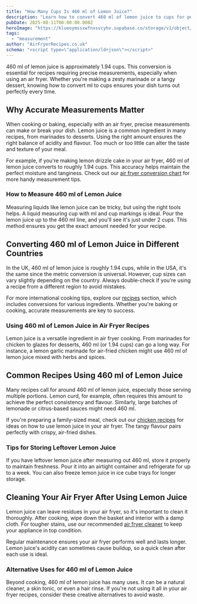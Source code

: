 ```yaml
---
title: "How Many Cups Is 460 ml of Lemon Juice?"
description: "Learn how to convert 460 ml of lemon juice to cups for perfect recipes every time. Get precise measurements for baking and cooking in minutes."
pubDate: 2025-08-11T00:00:00.000Z
heroImage: "https://klueoymssxwfnxsvcyhv.supabase.co/storage/v1/object/public/md/how-many-cups-is-460-ml-of-lemon-juice-e65e9edd.webp"
tags:
  - "measurement"
author: "AirFryerRecipes.co.uk"
schema: "<script type=\"application/ld+json\"></script>"
---
```


<p>460 ml of lemon juice is approximately 1.94 cups. This conversion is essential for recipes requiring precise measurements, especially when using an air fryer. Whether you're making a zesty marinade or a tangy dessert, knowing how to convert ml to cups ensures your dish turns out perfectly every time.</p>

<h2>Why Accurate Measurements Matter</h2>
<p>When cooking or baking, especially with an air fryer, precise measurements can make or break your dish. Lemon juice is a common ingredient in many recipes, from marinades to desserts. Using the right amount ensures the right balance of acidity and flavour. Too much or too little can alter the taste and texture of your meal.</p>
<p>For example, if you're making lemon drizzle cake in your air fryer, 460 ml of lemon juice converts to roughly 1.94 cups. This accuracy helps maintain the perfect moisture and tanginess. Check out our <a href=https://www.airfryerrecipe.co.uk/air-fryer-conversion-chart>air fryer conversion chart</a> for more handy measurement tips.</p>

<h3>How to Measure 460 ml of Lemon Juice</h3>
<p>Measuring liquids like lemon juice can be tricky, but using the right tools helps. A liquid measuring cup with ml and cup markings is ideal. Pour the lemon juice up to the 460 ml line, and you'll see it's just under 2 cups. This method ensures you get the exact amount needed for your recipe.</p>

<h2>Converting 460 ml of Lemon Juice in Different Countries</h2>
<p>In the UK, 460 ml of lemon juice is roughly 1.94 cups, while in the USA, it's the same since the metric conversion is universal. However, cup sizes can vary slightly depending on the country. Always double-check if you're using a recipe from a different region to avoid mistakes.</p>
<p>For more international cooking tips, explore our <a href=https://www.airfryerrecipe.co.uk/recipes>recipes</a> section, which includes conversions for various ingredients. Whether you're baking or cooking, accurate measurements are key to success.</p>

<h3>Using 460 ml of Lemon Juice in Air Fryer Recipes</h3>
<p>Lemon juice is a versatile ingredient in air fryer cooking. From marinades for chicken to glazes for desserts, 460 ml (or 1.94 cups) can go a long way. For instance, a lemon garlic marinade for air-fried chicken might use 460 ml of lemon juice mixed with herbs and spices.</p>

<h2>Common Recipes Using 460 ml of Lemon Juice</h2>
<p>Many recipes call for around 460 ml of lemon juice, especially those serving multiple portions. Lemon curd, for example, often requires this amount to achieve the perfect consistency and flavour. Similarly, large batches of lemonade or citrus-based sauces might need 460 ml.</p>
<p>If you're preparing a family-sized meal, check out our <a href=https://www.airfryerrecipe.co.uk/recipe-category/chicken>chicken recipes</a> for ideas on how to use lemon juice in your air fryer. The tangy flavour pairs perfectly with crispy, air-fried dishes.</p>

<h3>Tips for Storing Leftover Lemon Juice</h3>
<p>If you have leftover lemon juice after measuring out 460 ml, store it properly to maintain freshness. Pour it into an airtight container and refrigerate for up to a week. You can also freeze lemon juice in ice cube trays for longer storage.</p>

<h2>Cleaning Your Air Fryer After Using Lemon Juice</h2>
<p>Lemon juice can leave residues in your air fryer, so it's important to clean it thoroughly. After cooking, wipe down the basket and interior with a damp cloth. For tougher stains, use our recommended <a href=https://www.airfryerrecipe.co.uk/air-fryer-cleaner>air fryer cleaner</a> to keep your appliance in top condition.</p>
<p>Regular maintenance ensures your air fryer performs well and lasts longer. Lemon juice's acidity can sometimes cause buildup, so a quick clean after each use is ideal.</p>

<h3>Alternative Uses for 460 ml of Lemon Juice</h3>
<p>Beyond cooking, 460 ml of lemon juice has many uses. It can be a natural cleaner, a skin tonic, or even a hair rinse. If you're not using it all in your air fryer recipes, consider these creative alternatives to avoid waste.</p>